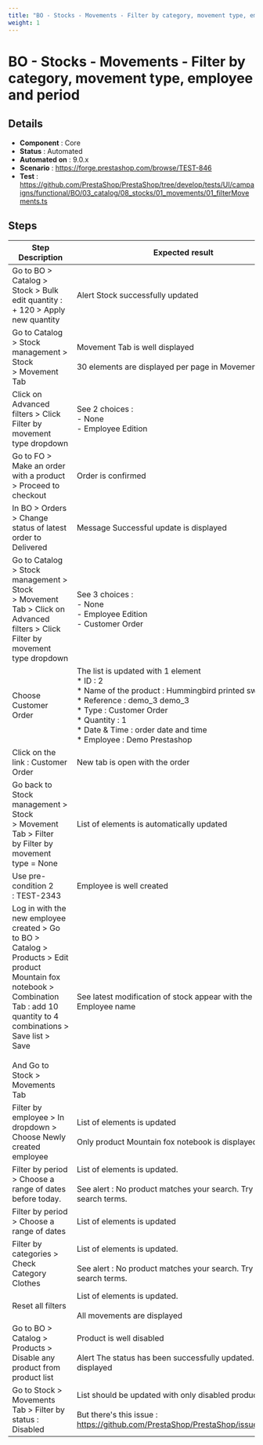 ```yaml
---
title: "BO - Stocks - Movements - Filter by category, movement type, employee and period"
weight: 1
---
```


# BO - Stocks - Movements - Filter by category, movement type, employee and period
## Details
* **Component** : Core
* **Status** : Automated
* **Automated on** : 9.0.x
* **Scenario** : https://forge.prestashop.com/browse/TEST-846
* **Test** : https://github.com/PrestaShop/PrestaShop/tree/develop/tests/UI/campaigns/functional/BO/03_catalog/08_stocks/01_movements/01_filterMovements.ts

## Steps
| Step Description | Expected result |
| ----- | ----- |
| Go to BO > Catalog > Stock > Bulk edit quantity : + 120 > Apply new quantity | Alert Stock successfully updated |
| Go to Catalog > Stock management > Stock > Movement Tab | Movement Tab is well displayed<br><br>30 elements are displayed per page in Movements Tab |
| Click on Advanced filters > Click Filter by movement type dropdown | See 2 choices :<br>- None<br>- Employee Edition |
| Go to FO > Make an order with a product > Proceed to checkout | Order is confirmed |
| In BO > Orders > Change status of latest order to Delivered | Message Successful update is displayed |
| Go to Catalog > Stock management > Stock > Movement Tab > Click on Advanced filters > Click Filter by movement type dropdown | See 3 choices :<br> - None<br> - Employee Edition<br> - Customer Order |
| Choose Customer Order | The list is updated with 1 element<br> * ID : 2<br> * Name of the product : Hummingbird printed sweater<br> * Reference : demo_3 demo_3<br> * Type : Customer Order<br> * Quantity : 1<br> * Date & Time : order date and time<br> * Employee : Demo Prestashop |
| Click on the link : Customer Order | New tab is open with the order |
| Go back to Stock management > Stock > Movement Tab > Filter by Filter by movement type = None | List of elements is automatically updated |
| Use pre-condition 2 : TEST-2343 | Employee is well created |
| Log in with the new employee created > Go to BO > Catalog > Products > Edit product Mountain fox notebook > Combination Tab : add 10 quantity to 4 combinations > Save list > Save<br><br>And Go to Stock > Movements Tab | See latest modification of stock appear with the new Employee name |
| Filter by employee > In dropdown > Choose Newly created employee | List of elements is updated<br><br>Only product Mountain fox notebook is displayed |
| Filter by period > Choose a range of dates before today. | List of elements is updated.<br><br>See alert : No product matches your search. Try changing search terms. |
| Filter by period > Choose a range of dates | List of elements is updated |
| Filter by categories > Check Category Clothes | List of elements is updated.<br><br>See alert : No product matches your search. Try changing search terms. |
| Reset all filters | List of elements is updated.<br><br>All movements are displayed |
| Go to BO > Catalog > Products > Disable any product from product list | Product is well disabled<br><br>Alert The status has been successfully updated. is displayed |
| Go to Stock > Movements Tab > Filter by status : Disabled | List should be updated with only disabled products.<br><br>But there's this issue : https://github.com/PrestaShop/PrestaShop/issues/10813 |
